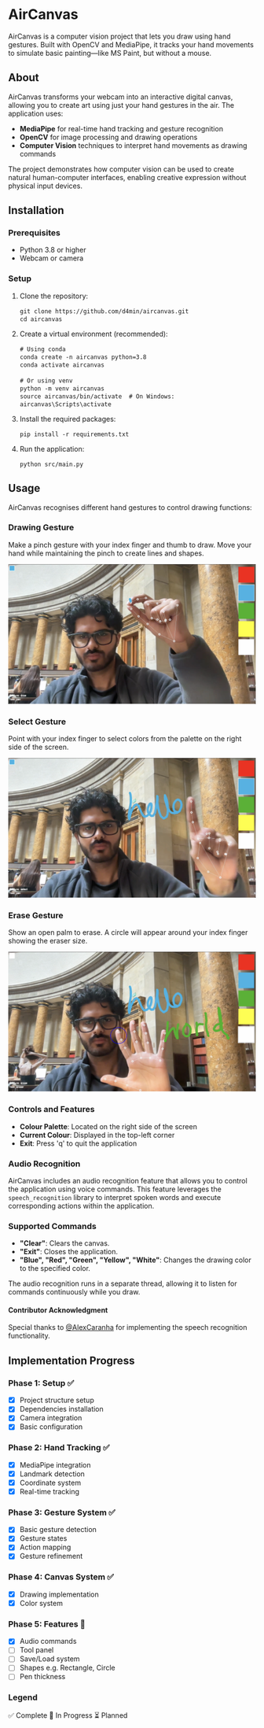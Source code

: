 # AirCanvas
AirCanvas is a computer vision project that lets you draw using hand gestures. Built with OpenCV and MediaPipe, it tracks your hand movements to simulate basic painting—like MS Paint, but without a mouse.

## About

AirCanvas transforms your webcam into an interactive digital canvas, allowing you to create art using just your hand gestures in the air. The application uses:

- **MediaPipe** for real-time hand tracking and gesture recognition
- **OpenCV** for image processing and drawing operations
- **Computer Vision** techniques to interpret hand movements as drawing commands

The project demonstrates how computer vision can be used to create natural human-computer interfaces, enabling creative expression without physical input devices.

## Installation

### Prerequisites
- Python 3.8 or higher
- Webcam or camera

### Setup
1. Clone the repository:
   ```
   git clone https://github.com/d4min/aircanvas.git
   cd aircanvas
   ```

2. Create a virtual environment (recommended):
   ```
   # Using conda
   conda create -n aircanvas python=3.8
   conda activate aircanvas
   
   # Or using venv
   python -m venv aircanvas
   source aircanvas/bin/activate  # On Windows: aircanvas\Scripts\activate
   ```

3. Install the required packages:
   ```
   pip install -r requirements.txt
   ```

4. Run the application:
   ```
   python src/main.py
   ```
## Usage

AirCanvas recognises different hand gestures to control drawing functions:

### Drawing Gesture

Make a pinch gesture with your index finger and thumb to draw. Move your hand while maintaining the pinch to create lines and shapes.

![Demonstration of Pinch Gesture](images/pinch.png)

### Select Gesture

Point with your index finger to select colors from the palette on the right side of the screen.

![Demonstration of Select Gesture](images/select.png)


### Erase Gesture

Show an open palm to erase. A circle will appear around your index finger showing the eraser size.

![Demonstration of Erase Gesture](images/erase.png)


### Controls and Features
- **Colour Palette**: Located on the right side of the screen
- **Current Colour**: Displayed in the top-left corner
- **Exit**: Press 'q' to quit the application

### Audio Recognition 

AirCanvas includes an audio recognition feature that allows you to control the application using voice commands. This feature leverages the `speech_recognition` library to interpret spoken words and execute corresponding actions within the application.

### Supported Commands
- **"Clear"**: Clears the canvas.
- **"Exit"**: Closes the application.
- **"Blue", "Red", "Green", "Yellow", "White"**: Changes the drawing color to the specified color.

The audio recognition runs in a separate thread, allowing it to listen for commands continuously while you draw.

#### Contributor Acknowledgment
Special thanks to [@AlexCaranha](https://github.com/AlexCaranha) for implementing the speech recognition functionality.

## Implementation Progress

### Phase 1: Setup ✅
- [x] Project structure setup
- [x] Dependencies installation
- [x] Camera integration
- [x] Basic configuration

### Phase 2: Hand Tracking ✅
- [x] MediaPipe integration
- [x] Landmark detection
- [x] Coordinate system
- [x] Real-time tracking

### Phase 3: Gesture System ✅
- [x] Basic gesture detection
- [x] Gesture states
- [x] Action mapping
- [x] Gesture refinement

### Phase 4: Canvas System ✅
- [x] Drawing implementation
- [x] Color system

### Phase 5: Features 🔄
- [x] Audio commands
- [ ] Tool panel
- [ ] Save/Load system
- [ ] Shapes e.g. Rectangle, Circle
- [ ] Pen thickness

### Legend
✅ Complete
🔄 In Progress
⏳ Planned
